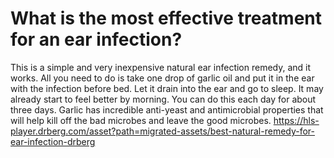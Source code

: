 # What is the most effective treatment for an ear infection?

This is a simple and very inexpensive natural ear infection remedy, and it works. All you need to do is take one drop of garlic oil and put it in the ear with the infection before bed. Let it drain into the ear and go to sleep. It may already start to feel better by morning. You can do this each day for about three days. Garlic has incredible anti-yeast and antimicrobial properties that will help kill off the bad microbes and leave the good microbes. https://hls-player.drberg.com/asset?path=migrated-assets/best-natural-remedy-for-ear-infection-drberg